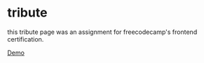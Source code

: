 # tribute

this tribute page was an assignment for freecodecamp's frontend certification.

[Demo](https://blackmesacode.github.io/freecodecamp-tribute/)